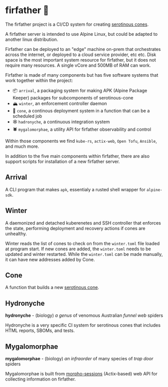 # firfather 🌲

The firfather project is a CI/CD system for creating [serotinous cones](https://github.com/jpegleg/serotinous-cone/tree/main).

A firfather server is intended to use Alpine Linux, but could be adapted to another linux distribution.

Firfather can be deployed to an "edge" machine on-prem that orchestrates across the internet, or deployed
to a cloud service provider, etc etc. Disk space is the most important system resource for firfather,
but it does not require many resources. A single vCore and 500MB of RAM can work.

Firfather is made of many components but has five software systems that work together within the project:

- 📦 `arrival`, a packaging system for making APK (Alpine Package Keeper) packages for subcomponents of serotinous-cone
- 🏔️ `winter`, an enforcement controller daemon
- 🌱 `cone`, a continous deployment system in a function that can be a scheduled job
- 🕸️ `hadronyche`, a continuous integration system
- 🕷️ `mygalomorphae`, a utility API for firfather observability and control

Within those components we find `kube-rs`, `actix-web`, `Open Tofu`, `Ansible`, and much more.

In addition to the five main components within firfather, there are also support scripts for installation of a new firfather server.

## Arrival

A CLI program that makes `apk`, essentialy a rusted shell wrapper for `alpine-sdk`.

## Winter 

A daemonized and detached kuberenetes and SSH controller that enforces the state, performing deployment and recovery actions
if cones are unhealthy.

Winter reads the list of cones to check on from the `winter.toml` file loaded at program start. If new cones are added,
the `winter.toml` needs to be updated and winter restarted. While the `winter.toml` can be made manually, it can
have new addresses added by Cone.

## Cone 

A function that builds a new [serotinous cone](https://github.com/jpegleg/serotinous-cone/tree/main).

## Hydronyche 

<b>hydronyche</b> - (biology) <i>a genus</i> of venomous Australian <i>funnel web</i> spiders

Hydronyche is a very specific CI system for serotinous cones that includes HTML reports, SBOMs, and tests.

## Mygalomorphae 

<b>mygalomorphae</b> - (biology) <i>an infraorder</i> of many species of <i>trap door</i> spiders

Mygalomorphae is built from [morpho-sessions](https://github.com/jpegleg/morpho-sessions) (Actix-based) web API for collecting information on firfather.
